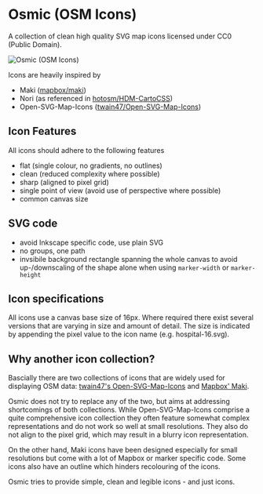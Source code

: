 # Osmic (OSM Icons)

A collection of clean high quality SVG map icons licensed under CC0 (Public Domain).

![Osmic (OSM Icons)](https://github.com/nebulon42/osmic/raw/master/icons.png "Available icons")

Icons are heavily inspired by
* Maki ([mapbox/maki](https://github.com/mapbox/maki))
* Nori (as referenced in [hotosm/HDM-CartoCSS](https://github.com/hotosm/HDM-CartoCSS/blob/master/icons/poi/_nori.svg))
* Open-SVG-Map-Icons ([twain47/Open-SVG-Map-Icons](https://github.com/twain47/Open-SVG-Map-Icons))

## Icon Features
All icons should adhere to the following features
* flat (single colour, no gradients, no outlines)
* clean (reduced complexity where possible)
* sharp (aligned to pixel grid)
* single point of view (avoid use of perspective where possible)
* common canvas size

## SVG code
* avoid Inkscape specific code, use plain SVG
* no groups, one path
* invsibile background rectangle spanning the whole canvas to avoid up-/downscaling of the shape alone when using `marker-width` or `marker-height`

## Icon specifications
All icons use a canvas base size of 16px. Where required there exist several versions that are varying in size and amount of detail. The size is indicated by appending the pixel value to the icon name (e.g. hospital-16.svg).

## Why another icon collection?
Bascially there are two collections of icons that are widely used for displaying OSM data: [twain47's Open-SVG-Map-Icons](https://github.com/twain47/Open-SVG-Map-Icons) and [Mapbox' Maki](https://github.com/mapbox/maki).

Osmic does not try to replace any of the two, but aims at addressing shortcomings of both collections. While Open-SVG-Map-Icons comprise a quite comprehensive icon collection they often feature somewhat complex representations and do not work so well at small resolutions. They also do not align to the pixel grid, which may result in a blurry icon representation.

On the other hand, Maki icons have been designed especially for small resolutions but come with a lot of Mapbox or marker specific code. Some icons also have an outline which hinders recolouring of the icons.

Osmic tries to provide simple, clean and legible icons - and just icons.
